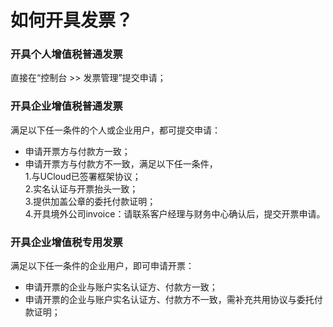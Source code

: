 # 如何开具发票？



### 开具个人增值税普通发票

直接在“控制台 \>\> 发票管理”提交申请；  

### 开具企业增值税普通发票

满足以下任一条件的个人或企业用户，都可提交申请：

  - 申请开票方与付款方一致；  
  - 申请开票方与付款方不一致，满足以下任一条件，\
    1.与UCloud已签署框架协议；  
    2.实名认证与开票抬头一致；  
    3.提供加盖公章的委托付款证明；\
    4.开具境外公司invoice：请联系客户经理与财务中心确认后，提交开票申请。 
        
### 开具企业增值税专用发票

满足以下任一条件的企业用户，即可申请开票：

  - 申请开票的企业与账户实名认证方、付款方一致；  
  - 申请开票的企业与账户实名认证方、付款方不一致，需补充共用协议与委托付款证明；  
  
